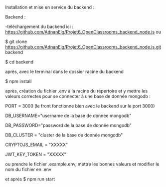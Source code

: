 Installation et mise en service du backend :

Backend :

-téléchargement du backend ici : https://github.com/AdnanElg/Projet6_OpenClassrooms_backend_node.js  ou

$ git clone https://github.com/AdnanElg/Projet6_OpenClassrooms_backend_node.js.git backend

$ cd backend

après, avec le terminal dans le dossier racine du backend

$ npm install

après, création du fichier .env à la racine du répertoire et y mettre les valeurs correctes pour se connecter à une base de donnée mongodb :

PORT = 3000 (le front fonctionne bien avec le backend sur le port 3000)

DB_USERNAME="username de la base de donnée mongodb"

DB_PASSWORD="password de la base de donnée mongodb"

DB_CLUSTER = "cluster de la base de donnée mongodb"

CRYPTOJS_EMAIL = "XXXXX"

JWT_KEY_TOKEN = "XXXXX"

ou prendre le fichier .example.env, mettre les bonnes valeurs et modifier le nom du fichier en .env

et après
$ npm run start
